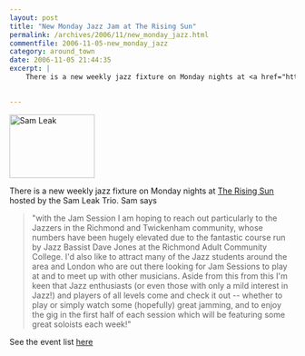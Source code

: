 ```yaml
---
layout: post
title: "New Monday Jazz Jam at The Rising Sun"
permalink: /archives/2006/11/new_monday_jazz.html
commentfile: 2006-11-05-new_monday_jazz
category: around_town
date: 2006-11-05 21:44:35
excerpt: |
    There is a new weekly jazz fixture on Monday nights at <a href="https://stmargarets.london/directory/pub/200611051507">The Rising Sun</a> hosted by the Sam Leak Trio.
    

---
```


<a href="/assets/images/2006/samleak.jpg"><img src="/assets/images/2006/samleak-thumb.jpg" width="150" height="112" alt="Sam Leak" class="photo right" /></a>

There is a new weekly jazz fixture on Monday nights at [The Rising Sun](https://stmargarets.london/directory/pub/200611051507) hosted by the Sam Leak Trio. Sam says

> "with the Jam Session I am hoping to reach out particularly to the Jazzers in the Richmond and Twickenham community, whose numbers have been hugely elevated due to the fantastic course run by Jazz Bassist Dave Jones at the Richmond Adult Community College. I'd also like to attract many of the Jazz students around the area and London who are out there looking for Jam Sessions to play at and to meet up with other musicians. Aside from this from this I'm keen that Jazz enthusiasts (or even those with only a mild interest in Jazz!) and players of all levels come and check it out -- whether to play or simply watch some (hopefully) great jamming, and to enjoy the gig in the first half of each session which will be featuring some great soloists each week!"

See the event list [here](https://stmargarets.london/directory/music/200611051516)

